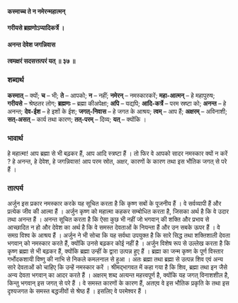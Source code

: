 #### कस्माच्च ते न नमेरन्महात्मन्
#### गरीयसे ब्रह्मणोऽप्यादिकर्त्रे ।
#### अनन्त देवेश जगन्निवास
#### त्वमक्षरं सदसत्तत्परं यत् ॥ ३७ ॥

### शब्दार्थ

**कस्मात्** – क्यों; **च** – भी; **ते** – आपको; **न** – नहीं; **नमेरन्** – नमस्कारकरें; **महा-आत्मन्** – हे महापुरुष; **गरीयसे** – श्रेष्ठतर लोग; **ब्रह्मणः** – ब्रह्मा कीअपेक्षा; **अपि** – यद्यपि; **आदि-कर्त्रे** – परम स्रष्टा को; **अनन्त** – हे अनन्त; **देव-ईश** – हे इशों के ईश; **जगत्-निवास** – हे जगत के आश्रय; **त्वम्** – आप हैं; **अक्षरम्** – अविनाशी; **सत्-असत्** – कार्य तथा कारण; **तत्-परम्** – दिव्य; **यत्** – क्योंकि ।

### भावार्थ

हे महात्मा! आप ब्रह्मा से भी बढ़कर हैं, आप आदि स्त्रष्टा हैं । तो फिर वे आपको सादर नमस्कार क्यों न करें ? हे अनन्त, हे देवेश, हे जगन्निवास! आप परम स्रोत, अक्षर, कारणों के कारण तथा इस भौतिक जगत् से परे हैं ।

### तात्पर्य

अर्जुन इस प्रकार नमस्कार करके यह सूचित करता है कि कृष्ण सबों के पूजनीय हैं । वे सर्वव्यापी हैं और प्रत्येक जीव की आत्मा हैं । अर्जुन कृष्ण को महात्मा कहकर सम्बोधित करता है, जिसका अर्थ है कि वे उदार तथा अनन्त हैं । अनन्त सूचित करता है कि ऐसा कुछ भी नहीं जो भगवान् की शक्ति और प्रभाव से आच्छादित न हो और देवेश का अर्थ है कि वे समस्त देवताओं के नियन्ता हैं और उन सबके ऊपर हैं । वे समग्र विश्व के आश्रय हैं । अर्जुन ने भी सोचा कि यह सर्वथा उपयुक्त है कि सारे सिद्ध तथा शक्तिशाली देवता भगवान् को नमस्कार करते हैं, क्योंकि उनसे बढ़कर कोई नहीं है । अर्जुन विशेष रूप से उल्लेख करता है कि कृष्ण ब्रह्मा से भी बढ़कर हैं, क्योंकि ब्रह्मा उन्हीं के द्वारा उत्पन्न हुए हैं । ब्रह्मा का जन्म कृष्ण के पूर्ण विस्तार गर्भोदकशायी विष्णु की नाभि से निकले कमलनाल से हुआ । अतः ब्रह्मा तथा ब्रह्मा से उत्पन्न शिव एवं अन्य सारे देवताओं को चाहिए कि उन्हें नमस्कार करें । श्रीमद्भागवत में कहा गया है कि शिव, ब्रह्मा तथा इन जैसे अन्य देवता भगवान् का आदर करते हैं । अक्षरम् शब्द अत्यन्त महत्त्वपूर्ण है, क्योंकि यह जगत् विनाशशील है, किन्तु भगवान् इस जगत् से परे हैं । वे समस्त कारणों के कारण हैं, अतएव वे इस भौतिक प्रकृति के तथा इस दृश्यजगत के समस्त बद्धजीवों से श्रेष्ठ हैं । इसलिए वे परमेश्वर हैं ।
